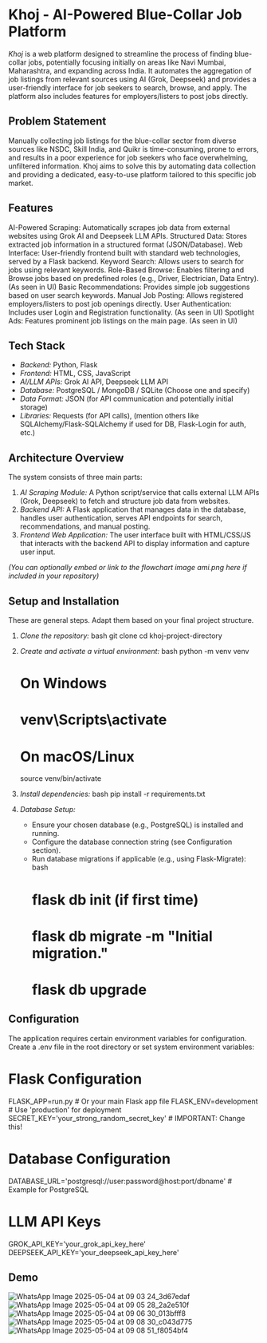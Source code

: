 # Khoj - AI-Powered Blue-Collar Job Platform

*Khoj* is a web platform designed to streamline the process of finding blue-collar jobs, potentially focusing initially on areas like Navi Mumbai, Maharashtra, and expanding across India. It automates the aggregation of job listings from relevant sources using AI (Grok, Deepseek) and provides a user-friendly interface for job seekers to search, browse, and apply. The platform also includes features for employers/listers to post jobs directly.

## Problem Statement

Manually collecting job listings for the blue-collar sector from diverse sources like NSDC, Skill India, and Quikr is time-consuming, prone to errors, and results in a poor experience for job seekers who face overwhelming, unfiltered information. Khoj aims to solve this by automating data collection and providing a dedicated, easy-to-use platform tailored to this specific job market.

## Features

 AI-Powered Scraping: Automatically scrapes job data from external websites using Grok AI and Deepseek LLM APIs.
 Structured Data: Stores extracted job information in a structured format (JSON/Database).
 Web Interface: User-friendly frontend built with standard web technologies, served by a Flask backend.
 Keyword Search: Allows users to search for jobs using relevant keywords.
 Role-Based Browse: Enables filtering and Browse jobs based on predefined roles (e.g., Driver, Electrician, Data Entry). (As seen in UI)
 Basic Recommendations: Provides simple job suggestions based on user search keywords.
 Manual Job Posting: Allows registered employers/listers to post job openings directly.
 User Authentication: Includes user Login and Registration functionality. (As seen in UI)
 Spotlight Ads: Features prominent job listings on the main page. (As seen in UI)

 ## Tech Stack

* *Backend:* Python, Flask
* *Frontend:* HTML, CSS, JavaScript
* *AI/LLM APIs:* Grok AI API, Deepseek LLM API
* *Database:* PostgreSQL / MongoDB / SQLite (Choose one and specify)
* *Data Format:* JSON (for API communication and potentially initial storage)
* *Libraries:* Requests (for API calls), (mention others like SQLAlchemy/Flask-SQLAlchemy if used for DB, Flask-Login for auth, etc.)

## Architecture Overview

The system consists of three main parts:
1.  *AI Scraping Module:* A Python script/service that calls external LLM APIs (Grok, Deepseek) to fetch and structure job data from websites.
2.  *Backend API:* A Flask application that manages data in the database, handles user authentication, serves API endpoints for search, recommendations, and manual posting.
3.  *Frontend Web Application:* The user interface built with HTML/CSS/JS that interacts with the backend API to display information and capture user input.

*(You can optionally embed or link to the flowchart image ami.png here if included in your repository)*

## Setup and Installation

These are general steps. Adapt them based on your final project structure.

1.  *Clone the repository:*
    bash
    git clone <your-repository-link>
    cd khoj-project-directory
2.  *Create and activate a virtual environment:*
    bash
    python -m venv venv
    # On Windows
    # venv\Scripts\activate
    # On macOS/Linux
    source venv/bin/activate
    

3.  *Install dependencies:*
    bash
    pip install -r requirements.txt
    

4.  *Database Setup:*
    * Ensure your chosen database (e.g., PostgreSQL) is installed and running.
    * Configure the database connection string (see Configuration section).
    * Run database migrations if applicable (e.g., using Flask-Migrate):
        bash
        # flask db init  (if first time)
        # flask db migrate -m "Initial migration."
        # flask db upgrade
        

## Configuration

The application requires certain environment variables for configuration. Create a .env file in the root directory or set system environment variables:

# Flask Configuration
FLASK_APP=run.py # Or your main Flask app file
FLASK_ENV=development # Use 'production' for deployment
SECRET_KEY='your_strong_random_secret_key' # IMPORTANT: Change this!

# Database Configuration
DATABASE_URL='postgresql://user:password@host:port/dbname' # Example for PostgreSQL

# LLM API Keys
GROK_API_KEY='your_grok_api_key_here'
DEEPSEEK_API_KEY='your_deepseek_api_key_here'

## Demo

![WhatsApp Image 2025-05-04 at 09 03 24_3d67edaf](https://github.com/user-attachments/assets/d8528a49-0da6-4274-bdd6-de48a63a8229)
![WhatsApp Image 2025-05-04 at 09 05 28_2a2e510f](https://github.com/user-attachments/assets/661054e1-f93e-438c-9ba0-ecd9df0a9174)
![WhatsApp Image 2025-05-04 at 09 06 30_013bfff8](https://github.com/user-attachments/assets/1b2ec475-d0ba-4066-94ae-f8e510517f2a)
![WhatsApp Image 2025-05-04 at 09 08 30_c043d775](https://github.com/user-attachments/assets/1a4ef91b-abe5-4cd3-a8a2-a47f75ce3ab2)
![WhatsApp Image 2025-05-04 at 09 08 51_f8054bf4](https://github.com/user-attachments/assets/d6ae0fe1-1c56-4c2d-a456-c67fa4e1b679)





